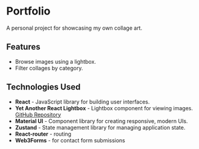 # Portfolio

A personal project for showcasing my own collage art.

## Features

- Browse images using a lightbox.
- Filter collages by category.

## Technologies Used

- **React** - JavaScript library for building user interfaces.
- **Yet Another React Lightbox** - Lightbox component for viewing images.
  [GitHub Repository](https://github.com/igordanchenko/yet-another-react-lightbox)
- **Material UI** - Component library for creating responsive, modern UIs.
- **Zustand** - State management library for managing application state.
- **React-router** - routing
- **Web3Forms** - for contact form submissions

